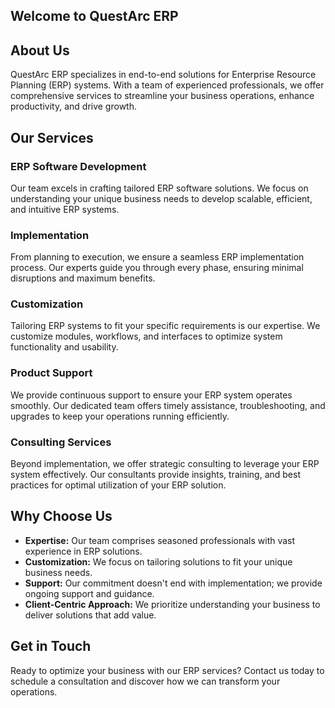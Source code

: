 ## Welcome to QuestArc ERP

## About Us

QuestArc ERP specializes in end-to-end solutions for Enterprise Resource Planning (ERP) systems. With a team of experienced professionals, we offer comprehensive services to streamline your business operations, enhance productivity, and drive growth.

## Our Services

### ERP Software Development

Our team excels in crafting tailored ERP software solutions. We focus on understanding your unique business needs to develop scalable, efficient, and intuitive ERP systems.

### Implementation

From planning to execution, we ensure a seamless ERP implementation process. Our experts guide you through every phase, ensuring minimal disruptions and maximum benefits.

### Customization

Tailoring ERP systems to fit your specific requirements is our expertise. We customize modules, workflows, and interfaces to optimize system functionality and usability.

### Product Support

We provide continuous support to ensure your ERP system operates smoothly. Our dedicated team offers timely assistance, troubleshooting, and upgrades to keep your operations running efficiently.

### Consulting Services

Beyond implementation, we offer strategic consulting to leverage your ERP system effectively. Our consultants provide insights, training, and best practices for optimal utilization of your ERP solution.

## Why Choose Us

- **Expertise:** Our team comprises seasoned professionals with vast experience in ERP solutions.
- **Customization:** We focus on tailoring solutions to fit your unique business needs.
- **Support:** Our commitment doesn't end with implementation; we provide ongoing support and guidance.
- **Client-Centric Approach:** We prioritize understanding your business to deliver solutions that add value.
 
## Get in Touch

Ready to optimize your business with our ERP services? Contact us today to schedule a consultation and discover how we can transform your operations.

